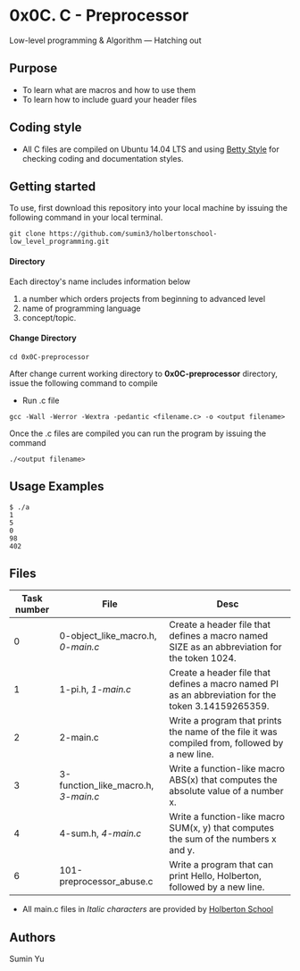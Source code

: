 # 0x0C. C - Preprocessor
Low-level programming & Algorithm ― Hatching out

## Purpose
- To learn what are macros and how to use them
- To learn how to include guard your header files

## Coding style
- All C files are compiled on Ubuntu 14.04 LTS and using [Betty Style](https://\github.com/holbertonschool/Betty) for checking coding and documentation styles.

## Getting started
To use, first download  this repository into your local machine by issuing the following command in your local terminal. 
```
git clone https://github.com/sumin3/holbertonschool-low_level_programming.git
```
#### Directory
Each directoy's name includes information below
1. a number which orders projects from beginning to advanced level
2. name of programming language
3. concept/topic.
#### Change Directory
```
cd 0x0C-preprocessor
```
After change current working directory to **0x0C-preprocessor** directory, issue the following command to compile

* Run .c file
```
gcc -Wall -Werror -Wextra -pedantic <filename.c> -o <output filename>
```
Once the .c files are compiled you can run the program by issuing the command
```
./<output filename>
```

## Usage Examples
```
$ ./a 
1
5
0
98
402
```
## Files
Task number | File | Desc
---|--|---
0 | 0-object_like_macro.h, *0-main.c* | Create a header file that defines a macro named SIZE as an abbreviation for the token 1024.
1 | 1-pi.h, *1-main.c* | Create a header file that defines a macro named PI as an abbreviation for the token 3.14159265359.
2 | 2-main.c | Write a program that prints the name of the file it was compiled from, followed by a new line.
3 | 3-function_like_macro.h, *3-main.c* | Write a function-like macro ABS(x) that computes the absolute value of a number x.
4 | 4-sum.h, *4-main.c* | Write a function-like macro SUM(x, y) that computes the sum of the numbers x and y.
6 | 101-preprocessor_abuse.c | Write a program that can print Hello, Holberton, followed by a new line.

* All main.c files in *Italic characters* are provided by [Holberton School](https://www.holbertonschool.com/) 
## Authors
Sumin Yu